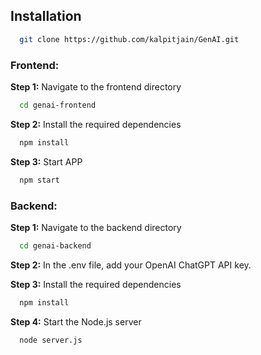 ## Installation

```bash
  git clone https://github.com/kalpitjain/GenAI.git
```

### Frontend:

**Step 1:** Navigate to the frontend directory

```bash
  cd genai-frontend
```

**Step 2:** Install the required dependencies

```bash
  npm install
```

**Step 3:** Start APP

```bash
  npm start
```

### Backend:

**Step 1:** Navigate to the backend directory

```bash
  cd genai-backend
```

**Step 2:**
In the .env file, add your OpenAI ChatGPT API key.

**Step 3:** Install the required dependencies

```bash
  npm install
```

**Step 4:**
Start the Node.js server

```bash
  node server.js
```
